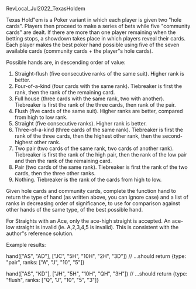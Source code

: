 RevLocal_Jul2022_TexasHoldem

Texas Hold"em is a Poker variant in which each player is given two "hole cards". Players then proceed to make a series of bets while five "community cards" are dealt. If there are more than one player remaining when the betting stops, a showdown takes place in which players reveal their cards. Each player makes the best poker hand possible using five of the seven available cards (community cards + the player"s hole cards).

Possible hands are, in descending order of value:

1. Straight-flush (five consecutive ranks of the same suit). Higher rank is better.
2. Four-of-a-kind (four cards with the same rank). Tiebreaker is first the rank, then the rank of the remaining card.
3. Full house (three cards with the same rank, two with another). Tiebreaker is first the rank of the three cards, then rank of the pair.
4. Flush (five cards of the same suit). Higher ranks are better, compared from high to low rank.
5. Straight (five consecutive ranks). Higher rank is better.
6. Three-of-a-kind (three cards of the same rank). Tiebreaker is first the rank of the three cards, then the highest other rank, then the second-highest other rank.
7. Two pair (two cards of the same rank, two cards of another rank). Tiebreaker is first the rank of the high pair, then the rank of the low pair and then the rank of the remaining card.
8. Pair (two cards of the same rank). Tiebreaker is first the rank of the two cards, then the three other ranks.
9. Nothing. Tiebreaker is the rank of the cards from high to low.

Given hole cards and community cards, complete the function hand to return the type of hand (as written above, you can ignore case) and a list of ranks in decreasing order of significance, to use for comparison against other hands of the same type, of the best possible hand.

For Straights with an Ace, only the ace-high straight is accepted. An ace-low straight is invalid (ie. A,2,3,4,5 is invalid). This is consistent with the author"s reference solution. 

Example results:

hand(["AS", "AD"], ["JC", "5H", "10H", "2H", "3D"])
// ...should return {type: "pair", ranks: ["A", "J", "10", "5"]}

hand(["AS", "KD"], ["JH", "5H", "10H", "QH", "3H"])
// ...should return {type: "flush", ranks: ["Q", "J", "10", "5", "3"]}
